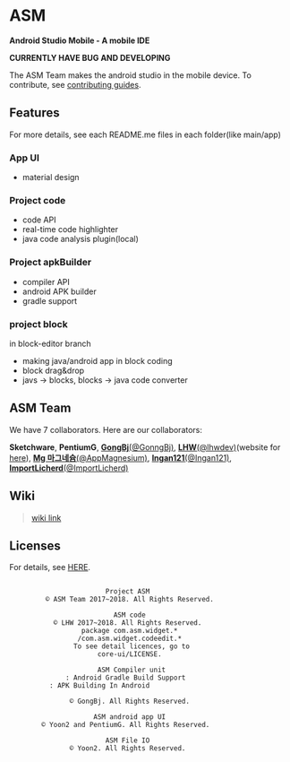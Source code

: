 # ASM
**Android Studio Mobile - A mobile IDE**

**CURRENTLY HAVE BUG AND DEVELOPING**

The ASM Team makes the android studio in the mobile device.
To contribute, see [contributing guides](CONTRIBUTING/).

## Features
For more details, see each README.me files in each folder(like main/app)
### App UI
* material design

### Project code
* code API
* real-time code highlighter
* java code analysis plugin(local)

### Project apkBuilder
* compiler API
* android APK builder
* gradle support

### project block
in block-editor branch
* making java/android app in block coding
* block drag&drop
* javs -> blocks, blocks -> java code converter

## ASM Team
We have 7 collaborators.
Here are our collaborators:

__Sketchware__, __PentiumG__, [__GongBj__(@GonngBj)](https://github.com/gonngbj), [__LHW__(@lhwdev)](https://github.com/lhwdev/)(website for [here](https://lhwdev.github.io)), [__Mg 마그네슘__(@AppMagnesium)](https://github.com/AppMagnesium), [__Ingan121__(@Ingan121)](https://github.com/Ingan121), [__ImportLicherd__(@ImportLicherd)](https://github.com/ImportLicherd)

## Wiki
>[wiki link](https://github.com/asm-ide/ASM/wiki)

## Licenses
For details, see [HERE](web/license/).
```
		
                        Project ASM
         © ASM Team 2017~2018. All Rights Reserved.
	
                          ASM code
           © LHW 2017~2018. All Rights Reserved.
                  package com.asm.widget.*
                 /com.asm.widget.codeedit.*
                To see detail licences, go to
                      core-ui/LICENSE.
	
                      ASM Compiler unit
              : Android Gradle Build Support
		  : APK Building In Android
		
               © GongBj. All Rights Reserved.
	
                     ASM android app UI
        © Yoon2 and PentiumG. All Rights Reserved.
	
                        ASM File IO
               © Yoon2. All Rights Reserved.
```
